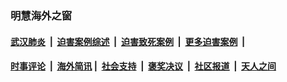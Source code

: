 
### 明慧海外之窗

####  [武汉肺炎](indexes/365.md?t=01112000) &nbsp;|&nbsp;  [迫害案例综述](indexes/328.md?t=01112000) &nbsp;|&nbsp; [迫害致死案例](indexes/277.md?t=01112000)  &nbsp;|&nbsp; [更多迫害案例](indexes/81.md?t=01112000)  &nbsp;|&nbsp; 
####  [时事评论](indexes/251.md?t=01112000) &nbsp;|&nbsp; [海外简讯](indexes/245.md?t=01112000)&nbsp;|&nbsp;  [社会支持](indexes/140.md?t=01112000) &nbsp;|&nbsp; [褒奖决议](indexes/282.md?t=01112000) &nbsp;|&nbsp; [社区报道](indexes/91.md?t=01112000)  &nbsp;|&nbsp; [天人之间](indexes/78.md?t=01112000) 

